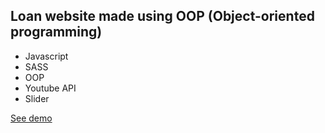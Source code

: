 ## Loan website made using OOP (Object-oriented programming)

- Javascript
- SASS
- OOP
- Youtube API
- Slider

[See demo](https://bringituploan.netlify.app/)
